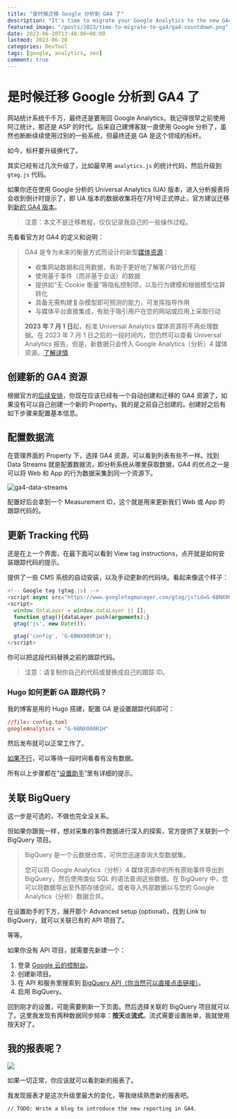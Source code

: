 ```yaml
---
title: "是时候迁移 Google 分析到 GA4 了"
description: "It's time to migrate your Google Analytics to the new GA4."
featured_image: "/posts/2023/time-to-migrate-to-ga4/ga4-countdown.png"
date: 2023-06-20T13:40:00+08:00
lastmod: 2023-06-20
categories: DevTool
tags: [google, analytics, seo]
comment: true
---
```


# 是时候迁移 Google 分析到 GA4 了

网站统计系统千千万，最终还是要用回 Google Analytics。我记得很早之前使用阿江统计，那还是 ASP 的时代。后来自己建博客就一直使用 Google 分析了，虽然也断断续续使用过别的一些系统，但最终还是 GA 是这个领域的标杆。

如今，标杆要升级换代了。

其实已经有过几次升级了，比如最早用 `analytics.js` 的统计代码，然后升级到 `gtag.js` 代码。

如果你还在使用 Google 分析的 Universal Analytics (UA) 版本，进入分析报表将会收到倒计时提示了，即 UA 版本的数据收集将在7月1号正式停止，官方建议迁移到[新的 GA4 版本](https://support.google.com/analytics/answer/10089681)。

> 注意：本文不是迁移教程，仅仅记录我自己的一些操作过程。

先看看官方对 GA4 的定义和说明：

> GA4 是专为未来的衡量方式而设计的新型[媒体资源](https://support.google.com/analytics/answer/9355666)：
>
> - 收集网站数据和应用数据，有助于更好地了解客户转化历程
> - 使用基于事件（而非基于会话）的数据
> - 提供如“无 Cookie 衡量”等隐私控制项，以及行为建模和根据模型估算转化
> - 具备无需构建复杂模型即可预测的能力，可发挥指导作用
> - 与媒体平台直接集成，有助于吸引用户在您的网站或应用上采取行动
>
> **2023 年 7 月 1 日**起，标准 Universal Analytics 媒体资源将不再处理数据。在 2023 年 7 月 1 日之后的一段时间内，您仍然可以查看 Universal Analytics 报告。但是，新数据只会传入 Google Analytics（分析）4 媒体资源。[了解详情](https://support.google.com/analytics/answer/11583528)

## 创建新的 GA4 资源

根据官方的[后续安排](https://support.google.com/analytics/answer/11583528)，你现在应该已经有一个自动创建和迁移的 GA4 资源了，如果没有可以自己创建一个新的 Property。我的是之前自己创建的。创建好之后有如下步骤来配置基本信息。

## 配置数据流

在管理界面的 Property 下，选择 GA4 资源，可以看到列表有些不一样。找到 Data Streams 就是配置数据流，即分析系统从哪里获取数据，GA4 的优点之一是可以将 Web 和 App 的行为数据采集到同一个资源下。

![ga4-data-streams](/posts/2023/time-to-migrate-to-ga4/ga4-data-streams.png)

配置好后会拿到一个 Measurement ID，这个就是用来更新我们 Web 或 App 的跟踪代码的。

## 更新 Tracking 代码

还是在上一个界面，在最下面可以看到 View tag instructions，点开就是如何安装跟踪代码的提示。

提供了一些 CMS 系统的自动安装，以及手动更新的代码块。看起来像这个样子：

```js
<!-- Google tag (gtag.js) -->
<script async src="https://www.googletagmanager.com/gtag/js?id=G-6BNX000R1H"></script>
<script>
  window.dataLayer = window.dataLayer || [];
  function gtag(){dataLayer.push(arguments);}
  gtag('js', new Date());

  gtag('config', 'G-6BNX000R1H');
</script>
```

你可以把这段代码替换之前的跟踪代码。

> 注意：请复制你自己的代码或替换成自己的跟踪 ID。

### Hugo 如何更新 GA 跟踪代码？

我的博客是用的 Hugo 搭建，配置 GA 是设置跟踪代码即可：

```toml
//file: config.toml
googleAnalytics = "G-6BNX000R1H"
```

然后发布就可以正常工作了。

[如果不行](https://github.com/AmazingRise/hugo-theme-diary/issues/154)，可以等待一段时间看看有没有数据。

所有以上步骤都在“[设置助手](https://support.google.com/analytics/answer/10110290)”里有详细的提示。

## 关联 BigQuery

这一步是可选的，不做也完全没关系。

但如果你跟我一样，想对采集的事件数据进行深入的探索，官方提供了关联到一个 BigQuery 项目。

> BigQuery 是一个云数据仓库，可供您迅速查询大型数据集。
>
> 您可以将 Google Analytics（分析）4 媒体资源中的所有原始事件导出到 BigQuery，然后使用类似 SQL 的语法查询这些数据。在 BigQuery 中，您可以将数据导出至外部存储空间，或者导入外部数据以与您的 Google Analytics（分析）数据合并。

在设置助手的下方，展开那个 Advanced setup (optional)，找到 Link to BigQuery，就可以关联已有的 API 项目了。

等等。

如果你没有 API 项目，就需要先新建一个：

1. 登录 [Google 云的控制台](https://console.cloud.google.com/)。
2. 创建新项目。
3. 在 API 和服务里搜索到 [BigQuery API（你当然可以直接点击链接）](https://console.cloud.google.com/apis/library/bigquery.googleapis.com)。
4. 启用 BigQuery。

回到刚才的设置，可能需要刷新一下页面。然后选择关联的 BigQuery 项目就可以了。这里我发现有两种数据同步频率：**按天**或**流式**。流式需要设置账单，我就使用按天好了。

## 我的报表呢？

![](/posts/2023/time-to-migrate-to-ga4/ga-ga4.png)

如果一切正常，你应该就可以看到新的报表了。

我发现报表才是这次升级里最大的变化，等我继续熟悉新的报表吧。

`// TODO: Write a blog to introduce the new reporting in GA4.`
